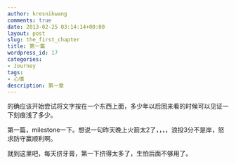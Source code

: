 ```yaml
---
author: kresnikwang
comments: true
date: 2013-02-25 03:14:14+00:00
layout: post
slug: the_first_chapter
title: 第一篇
wordpress_id: 17
categories:
- Journey
tags:
- 心情
description: 第一章
---
```


的确应该开始尝试将文字按在一个东西上面，多少年以后回来看的时候可以见证一下刻痕浅了多少。







第一篇，milestone一下。想说一句昨天晚上火箭太2了，，，，浪投3分不是岸，怒求防守赢顺利啊。









就到这里吧，每天挤牙膏，第一下挤得太多了，生怕后面不够用了。
